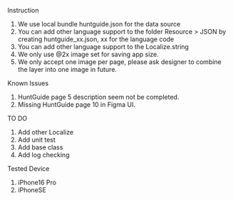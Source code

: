 Instruction
1. We use local bundle huntguide.json for the data source
2. You can add other language support to the folder Resource > JSON by creating huntguide_xx.json, xx for the language code
3. You can add other language support to the Localize.string
4. We only use @2x image set for saving app size.
5. We only accept one image per page, please ask designer to combine the layer into one image in future.

Known Issues
1. HuntGuide page 5 description seem not be completed.
2. Missing HuntGuide page 10 in Figma UI.

TO DO
1. Add other Localize
2. Add unit test
3. Add base class
4. Add log checking

Tested Device
1. iPhone16 Pro
2. iPhoneSE
